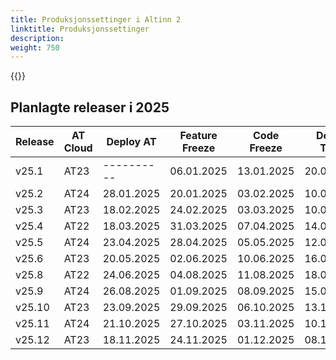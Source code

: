 ```yaml
---
title: Produksjonssettinger i Altinn 2
linktitle: Produksjonssettinger
description: 
weight: 750
---
```

{{<children description="true" />}}


## Planlagte releaser i 2025

| Release | AT Cloud | Deploy AT  | Feature Freeze | Code Freeze | Deploy TT02 | Deploy PROD |
| ------- | -------- | ---------- | -------------- | ----------- | ----------- | ----------- |
| v25.1   | AT23     | ---------- | 06.01.2025     | 13.01.2025  | 20.01.2025  | 27.01.2025  |
| v25.2   | AT24     | 28.01.2025 | 20.01.2025     | 03.02.2025  | 10.02.2025  | 17.02.2025  |
| v25.3   | AT23     | 18.02.2025 | 24.02.2025     | 03.03.2025  | 10.03.2025  | 17.03.2025  |
| v25.4   | AT22     | 18.03.2025 | 31.03.2025     | 07.04.2025  | 14.04.2025  | 22.04.2025  |
| v25.5   | AT24     | 23.04.2025 | 28.04.2025     | 05.05.2025  | 12.05.2025  | 19.05.2025  |
| v25.6   | AT23     | 20.05.2025 | 02.06.2025     | 10.06.2025  | 16.06.2025  | 23.06.2025  |
| v25.8   | AT22     | 24.06.2025 | 04.08.2025     | 11.08.2025  | 18.08.2025  | 25.08.2025  |
| v25.9   | AT24     | 26.08.2025 | 01.09.2025     | 08.09.2025  | 15.09.2025  | 22.09.2025  |
| v25.10  | AT23     | 23.09.2025 | 29.09.2025     | 06.10.2025  | 13.10.2025  | 20.10.2025  |
| v25.11  | AT24     | 21.10.2025 | 27.10.2025     | 03.11.2025  | 10.11.2025  | 17.11.2025  |
| v25.12  | AT23     | 18.11.2025 | 24.11.2025     | 01.12.2025  | 08.12.2025  | 15.12.2025  |
